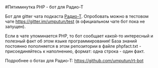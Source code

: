 #Пятиминутка PHP - бот для Радио-Т

Бот для gitter чата подкаста [Радио-Т](http://radio-t.com).
Опробовать можно в тестовом чате https://gitter.im/umputun/test (в официальном чате бот пока не запущен).

Если в чате упоминается PHP, то бот сообщает какой-то интересный и полезный факт об этом языке программирования!
База знаний постоянно пополняется в этом репозитории в файле phpfact.txt - присоединяйтесь к наполнению, формат: одна строка - один факт.

Подробнее о ботах для Радио-Т: https://github.com/umputun/rt-bot
